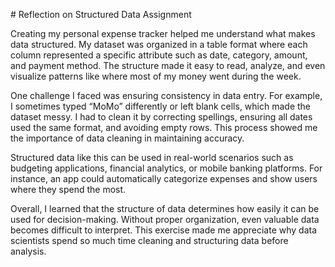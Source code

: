 \# Reflection on Structured Data Assignment



Creating my personal expense tracker helped me understand what makes data structured. My dataset was organized in a table format where each column represented a specific attribute such as date, category, amount, and payment method. The structure made it easy to read, analyze, and even visualize patterns like where most of my money went during the week.



One challenge I faced was ensuring consistency in data entry. For example, I sometimes typed “MoMo” differently or left blank cells, which made the dataset messy. I had to clean it by correcting spellings, ensuring all dates used the same format, and avoiding empty rows. This process showed me the importance of data cleaning in maintaining accuracy.



Structured data like this can be used in real-world scenarios such as budgeting applications, financial analytics, or mobile banking platforms. For instance, an app could automatically categorize expenses and show users where they spend the most. 



Overall, I learned that the structure of data determines how easily it can be used for decision-making. Without proper organization, even valuable data becomes difficult to interpret. This exercise made me appreciate why data scientists spend so much time cleaning and structuring data before analysis.



